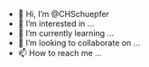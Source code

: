 - 👋 Hi, I’m @CHSchuepfer
- 👀 I’m interested in ...
- 🌱 I’m currently learning ...
- 💞️ I’m looking to collaborate on ...
- 📫 How to reach me ...

<!---
CHSchuepfer/CHSchuepfer is a ✨ special ✨ repository because its `README.md` (this file) appears on your GitHub profile.
You can click the Preview link to take a look at your changes.
--->
